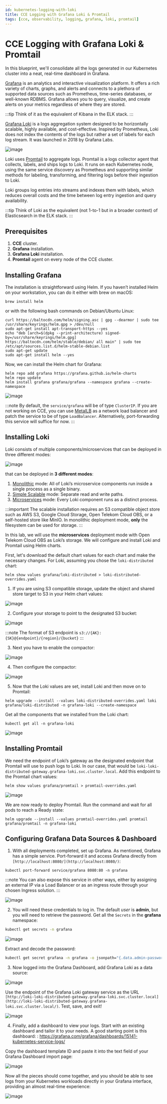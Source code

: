 ```yaml
---
id: kubernetes-logging-with-loki
title: CCE Logging with Grafana Loki & Promtail
tags: [cce, observability, logging, grafana, loki, promtail]
---
```


# CCE Logging with Grafana Loki & Promtail

In this blueprint, we'll consolidate all the logs generated in our Kubernetes cluster into a neat, real-time dashboard in Grafana.

[Grafana](https://grafana.com/) is an analytics and interactive visualization platform. It offers a rich variety of charts, graphs, and alerts and connects to a plethora of supported data sources such as Prometheus, time-series databases, or well-known RDBMS. Grafana allows you to query, visualize, and create alerts on your metrics regardless of where they are stored.

:::tip
Think of it as the equivalent of Kibana in the ELK stack.
:::

[Grafana Loki](https://grafana.com/oss/loki/) is a logs aggregation system designed to be horizontally scalable, highly available, and cost-effective. Inspired by Prometheus, Loki does not index the contents of the logs but rather a set of labels for each log stream. It was launched in 2018 by Grafana Labs.


![image](/img/docs/blueprints/by-use-case/observability/kubernetes-logging-with-loki/1_x7vfbTFPrJDX9n99xuigmw.webp)

Loki uses [Promtail](https://grafana.com/docs/loki/latest/send-data/promtail/) to aggregate logs. Promtail is a logs collector agent that collects, labels, and ships logs to Loki. It runs on each Kubernetes node, using the same service discovery as Prometheus and supporting similar methods for labeling, transforming, and filtering logs before their ingestion to Loki.

Loki groups log entries into streams and indexes them with labels, which reduces overall costs and the time between log entry ingestion and query availability.

:::tip
Think of Loki as the equivalent (not 1-to-1 but in a broader context) of Elasticsearch in the ELK stack.
:::

## Prerequisites

1.  **CCE** cluster.
2.  **Grafana** installation.
3.  **Grafana Loki** installation.
4.  **Promtail** agent on every node of the CCE cluster.

## Installing Grafana

The installation is straightforward using Helm. If you haven’t installed Helm on your workstation, you can do it either with brew on macOS:

```shell
brew install helm
```

or with the following bash commands on Debian/Ubuntu Linux:

```shell
curl https://baltocdn.com/helm/signing.asc | gpg --dearmor | sudo tee /usr/share/keyrings/helm.gpg > /dev/null
sudo apt-get install apt-transport-https --yes
echo "deb [arch=$(dpkg --print-architecture) signed-by=/usr/share/keyrings/helm.gpg] https://baltocdn.com/helm/stable/debian/ all main" | sudo tee /etc/apt/sources.list.d/helm-stable-debian.list
sudo apt-get update
sudo apt-get install helm --yes
```

Now, we can install the Helm chart for Grafana:

```shell
helm repo add grafana https://grafana.github.io/helm-charts
helm repo update
helm install grafana grafana/grafana --namespace grafana --create-namespace
```

![image](/img/docs/blueprints/by-use-case/observability/kubernetes-logging-with-loki/1_m8J4oWftIIhbRunvacQ9JA.webp)

:::note
By default, the `service/grafana` will be of type `ClusterIP`. If you are not working on CCE, you can use [MetalLB](https://metallb.io/) as a network load balancer and patch the service to be of type `LoadBalancer`. Alternatively, port-forwarding this service will suffice for now.
:::

## Installing Loki

Loki consists of multiple components/microservices that can be deployed in three different modes:

![image](/img/docs/blueprints/by-use-case/observability/kubernetes-logging-with-loki/1_dxVzmGkmFHgkuyJmW1VK3g.webp)

that can be deployed in **3 different modes**:

1.  [Monolithic](https://grafana.com/docs/loki/latest/fundamentals/architecture/deployment-modes/#monolithic-mode) mode: All of Loki’s microservice components run inside a single process as a single binary.
2.  [Simple Scalable](https://grafana.com/docs/loki/latest/fundamentals/architecture/deployment-modes/#simple-scalable-deployment-mode) mode:  Separate read and write paths.
3.  [Microservices](https://grafana.com/docs/loki/latest/fundamentals/architecture/deployment-modes/#microservices-mode) mode: Every Loki component runs as a distinct process.

:::important
The scalable installation requires an S3 compatible object store such as AWS S3, Google Cloud Storage, Open Telekom Cloud OBS, or a self-hosted store like MinIO. In monolithic deployment mode, **only** the filesystem can be used for storage.
:::

In this lab, we will use the **microservices** deployment mode with Open Telekom Cloud OBS as Loki’s storage. We will configure and install Loki and Promtail using Helm charts.

First, let's download the default chart values for each chart and make the necessary changes. For Loki, assuming you chose the `loki-distributed` chart:

```shell
helm show values grafana/loki-distributed > loki-distributed-overrides.yaml
```

1. If you are using S3 compatible storage, update the object and shared store target to S3 in your Helm chart values:

![image](/img/docs/blueprints/by-use-case/observability/kubernetes-logging-with-loki/1_m6H5W8D5FxdxunL0PYZjmQ.webp)

2. Configure your storage to point to the designated S3 bucket:

![image](/img/docs/blueprints/by-use-case/observability/kubernetes-logging-with-loki/1_be63glOSUO7fwc21h1KVDA.webp)

:::note
The format of S3 endpoint is `s3://{AK}:{SK}@{endpoint}/{region}/{bucket}`
:::

3. Next you have to enable the compactor:

![image](/img/docs/blueprints/by-use-case/observability/kubernetes-logging-with-loki/1_QQU5x7QDEmOBj95hOiAaAw.webp)

4. Then configure the compactor:

![image](/img/docs/blueprints/by-use-case/observability/kubernetes-logging-with-loki/1_SL6Snpm9qU_ubI3DrfPskA.webp)


5. Now that the Loki values are set, install Loki and then move on to Promtail:

```shell
helm upgrade --install --values loki-distributed-overrides.yaml loki grafana/loki-distributed -n grafana-loki --create-namespace
```

Get all the components that we installed from the Loki chart:

```
kubectl get all -n grafana-loki
```

![image](/img/docs/blueprints/by-use-case/observability/kubernetes-logging-with-loki/1_0WVdeJICkfrez73x43r1bQ.webp)


## Installing Promtail

We need the endpoint of Loki’s gateway as the designated endpoint that Promtail will use to push logs to Loki. In our case, that would be `loki-loki-distributed-gateway.grafana-loki.svc.cluster.local`. Add this endpoint to the Promtail chart values:

```shell
helm show values grafana/promtail > promtail-overrides.yaml
```

![image](/img/docs/blueprints/by-use-case/observability/kubernetes-logging-with-loki/1_-MaxuCNpIezRgFm-VQZ_ow.webp)

We are now ready to deploy Promtail. Run the command and wait for all pods to reach a Ready state:

```shell
helm upgrade --install --values promtail-overrides.yaml promtail grafana/promtail -n grafana-loki
```

## Configuring Grafana Data Sources & Dashboard

1. With all deployments completed, set up Grafana. As mentioned, Grafana has a simple service. Port-forward it and access Grafana directly from  `[http://localhost:8080/](http://localhost:8080/)`:

```
kubectl port-forward service/grafana 8080:80 -n grafana
```

:::note
You can also expose this service in other ways, either by assigning an external IP via a Load Balancer or as an ingress route through your chosen Ingress solution.
:::

![image](/img/docs/blueprints/by-use-case/observability/kubernetes-logging-with-loki/1_dSCLtTxGHOeAawTkJGI0lg.webp)


2. You will need these credentials to log in. The default *user* is **admin**, but you will need to retrieve the password. Get all the `Secrets` in the **grafana** namespace:

```bash
kubectl get secrets -n grafana
```

![image](/img/docs/blueprints/by-use-case/observability/kubernetes-logging-with-loki/1_t_0OqRNB4kaMlbUpQZkshQ.webp)

Extract and decode the password:

```bash
kubectl get secret grafana -n grafana -o jsonpath="{.data.admin-password}" | base64 --decode ; echo
```

3. Now logged into the Grafana Dashboard, add Grafana Loki as a data source:

![image](/img/docs/blueprints/by-use-case/observability/kubernetes-logging-with-loki/1_R2CxfRgIMj9uXGzYMcA0GA.webp)

Use the endpoint of the Grafana Loki gateway service as the URL `[http://loki-loki-distributed-gateway.grafana-loki.svc.cluster.local](http://loki-loki-distributed-gateway.grafana-loki.svc.cluster.local/)`. Test, save, and exit!

![image](/img/docs/blueprints/by-use-case/observability/kubernetes-logging-with-loki/1_0ILMUg1ZbO5W--NfKjkeWQ.webp)

4. Finally, add a dashboard to view your logs. Start with an existing dashboard and tailor it to your needs. A good starting point is this dashboard: : https://grafana.com/grafana/dashboards/15141-kubernetes-service-logs/
   
Copy the dashboard template ID and paste it into the text field of your Grafana Dashboard import page:

![image](/img/docs/blueprints/by-use-case/observability/kubernetes-logging-with-loki/1_bPVWpLNj1oS71KIZQI6A9Q.webp)


Now all the pieces should come together, and you should be able to see logs from your Kubernetes workloads directly in your Grafana interface, providing an almost real-time experience:

![image](/img/docs/blueprints/by-use-case/observability/kubernetes-logging-with-loki/1_JhD38QI651EA3UW_LYF_qg.webp)
